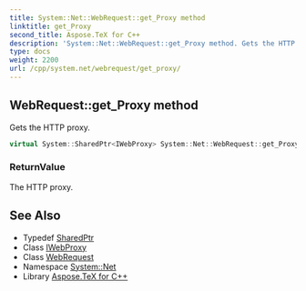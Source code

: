 ```yaml
---
title: System::Net::WebRequest::get_Proxy method
linktitle: get_Proxy
second_title: Aspose.TeX for C++
description: 'System::Net::WebRequest::get_Proxy method. Gets the HTTP proxy in C++.'
type: docs
weight: 2200
url: /cpp/system.net/webrequest/get_proxy/
---
```

## WebRequest::get_Proxy method


Gets the HTTP proxy.

```cpp
virtual System::SharedPtr<IWebProxy> System::Net::WebRequest::get_Proxy()
```


### ReturnValue

The HTTP proxy.

## See Also

* Typedef [SharedPtr](../../../system/sharedptr/)
* Class [IWebProxy](../../iwebproxy/)
* Class [WebRequest](../)
* Namespace [System::Net](../../)
* Library [Aspose.TeX for C++](../../../)
